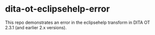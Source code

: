 # dita-ot-eclipsehelp-error
This repo demonstrates an error in the eclipsehelp transform in DITA OT 2.3.1 (and earlier 2.x versions).
